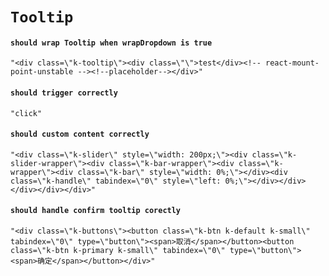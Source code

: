 # `Tooltip`

#### `should wrap Tooltip when wrapDropdown is true`

```
"<div class=\"k-tooltip\"><div class=\"\">test</div><!-- react-mount-point-unstable --><!--placeholder--></div>"
```

#### `should trigger correctly`

```
"click"
```

#### `should custom content correctly`

```
"<div class=\"k-slider\" style=\"width: 200px;\"><div class=\"k-slider-wrapper\"><div class=\"k-bar-wrapper\"><div class=\"k-wrapper\"><div class=\"k-bar\" style=\"width: 0%;\"></div><div class=\"k-handle\" tabindex=\"0\" style=\"left: 0%;\"></div></div></div></div></div>"
```

#### `should handle confirm tooltip corectly`

```
"<div class=\"k-buttons\"><button class=\"k-btn k-default k-small\" tabindex=\"0\" type=\"button\"><span>取消</span></button><button class=\"k-btn k-primary k-small\" tabindex=\"0\" type=\"button\"><span>确定</span></button></div>"
```


